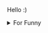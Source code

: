 

Hello :)  <details>

<summary>For Funny</summary>




<!--START_SECTION:waka-->
![Code Time](http://img.shields.io/badge/Code%20Time-166%20hrs%2012%20mins-blue)

![Profile Views](http://img.shields.io/badge/Profile%20Views-4-blue)

**🐱 My GitHub Data** 

> 🏆 527 Contributions in the Year 2022
 > 
> 📦 76.3 kB Used in GitHub's Storage 
 > 
> 💼 Opted to Hire
 > 
> 📜 48 Public Repositories 
 > 
> 🔑 1 Private Repository 
 > 
**I'm a Night 🦉** 

```text
🌞 Morning    79 commits     ████░░░░░░░░░░░░░░░░░░░░░   16.12% 
🌆 Daytime    150 commits    ███████░░░░░░░░░░░░░░░░░░   30.61% 
🌃 Evening    127 commits    ██████░░░░░░░░░░░░░░░░░░░   25.92% 
🌙 Night      134 commits    ██████░░░░░░░░░░░░░░░░░░░   27.35%

```
📅 **I'm Most Productive on Monday** 

```text
Monday       97 commits     █████░░░░░░░░░░░░░░░░░░░░   19.8% 
Tuesday      46 commits     ██░░░░░░░░░░░░░░░░░░░░░░░   9.39% 
Wednesday    67 commits     ███░░░░░░░░░░░░░░░░░░░░░░   13.67% 
Thursday     69 commits     ███░░░░░░░░░░░░░░░░░░░░░░   14.08% 
Friday       94 commits     ████░░░░░░░░░░░░░░░░░░░░░   19.18% 
Saturday     52 commits     ██░░░░░░░░░░░░░░░░░░░░░░░   10.61% 
Sunday       65 commits     ███░░░░░░░░░░░░░░░░░░░░░░   13.27%

```


📊 **This Week I Spent My Time On** 

```text
⌚︎ Time Zone: Europe/Istanbul

💬 Programming Languages: 
JavaScript               6 hrs 16 mins       ███████████████████████░░   93.59% 
HTML                     8 mins              ░░░░░░░░░░░░░░░░░░░░░░░░░   2.2% 
CSS                      7 mins              ░░░░░░░░░░░░░░░░░░░░░░░░░   1.98% 
MDX                      7 mins              ░░░░░░░░░░░░░░░░░░░░░░░░░   1.77% 
XML                      1 min               ░░░░░░░░░░░░░░░░░░░░░░░░░   0.27%

🐱‍💻 Projects: 
maps-viewer              4 hrs 37 mins       █████████████████░░░░░░░░   69.05% 
halid.dev                47 mins             ███░░░░░░░░░░░░░░░░░░░░░░   11.86% 
memory-game              45 mins             ██░░░░░░░░░░░░░░░░░░░░░░░   11.41% 
Javascript Playground    30 mins             ██░░░░░░░░░░░░░░░░░░░░░░░   7.68%

```

**I Mostly Code in JavaScript** 

```text
JavaScript               19 repos            ████████████░░░░░░░░░░░░░   47.5% 
HTML                     7 repos             ████░░░░░░░░░░░░░░░░░░░░░   17.5% 
CSS                      6 repos             ███░░░░░░░░░░░░░░░░░░░░░░   15.0% 
Swift                    5 repos             ███░░░░░░░░░░░░░░░░░░░░░░   12.5% 
TypeScript               2 repos             █░░░░░░░░░░░░░░░░░░░░░░░░   5.0%

```



 Last Updated on 12/09/2022 18:55:15 UTC
<!--END_SECTION:waka-->

</details>
